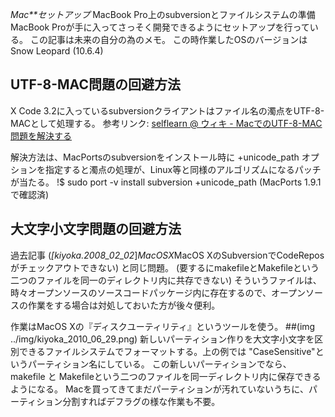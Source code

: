 *Mac**セットアップ* MacBook Pro上のsubversionとファイルシステムの準備
MacBook Proが手に入ってさっそく開発できるようにセットアップを行っている。
この記事は未来の自分の為のメモ。
この時作業したOSのバージョンは Snow Leopard (10.6.4)

## UTF-8-MAC問題の回避方法
X Code 3.2に入っているsubversionクライアントはファイル名の濁点をUTF-8-MACとして処理する。
 参考リンク:
 [selflearn @ ウィキ - MacでのUTF-8-MAC問題を解決する](http://www23.atwiki.jp/selflearn/pages/55.html)

解決方法は、MacPortsのsubversionをインストール時に +unicode_path オプションを指定すると濁点の処理が、Linux等と同様のアルゴリズムになるパッチが当たる。
!$ sudo port -v install subversion +unicode_path
(MacPorts 1.9.1で確認済)

## 大文字小文字問題の回避方法
過去記事 (*[kiyoka.2008_02_02*]*MacOSX*MacOS XのSubversionでCodeReposがチェックアウトできない) と同じ問題。
(要するにmakefileとMakefileという二つのファイルを同一のディレクトリ内に共存できない)
そういうファイルは、時々オープンソースのソースコードパッケージ内に存在するので、オープンソースの作業をする場合は対処しておいた方が後々便利。

作業はMacOS Xの『ディスクユーティリティ』というツールを使う。
##(img ../img/kiyoka_2010_06_29.png)
新しいパーティション作りを大文字小文字を区別できるファイルシステムでフォーマットする。上の例では "CaseSensitive"というパーティション名にしている。
この新しいパーティションでなら、makefile と Makefileという二つのファイルを同一ディレクトリ内に保存できるようになる。
Macを買ってきてまだパーティションが汚れていないうちに、パーティション分割すればデフラグの様な作業も不要。
